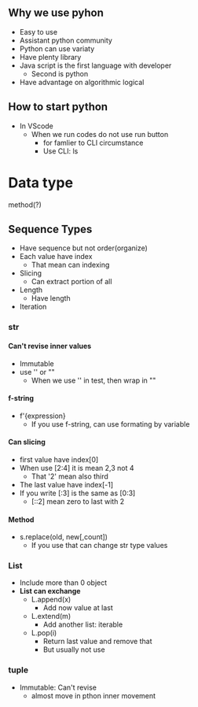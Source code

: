 ## **Why we use pyhon**
- Easy to use
- Assistant python community
- Python can use variaty
- Have plenty library
- Java script is the first language with developer
  - Second is python
- Have advantage on algorithmic logical

## **How to start python**
- In VScode
  - When we run codes do not use run button
    - for famlier to CLI circumstance
    - Use CLI: ls

# **Data type**
method(?) 

## Sequence Types
- Have sequence but not order(organize)
- Each value have index
  - That mean can indexing
- Slicing
  - Can extract portion of all
- Length
  - Have length
- Iteration

### str
#### Can't revise inner values
  - Immutable
  - use '' or ""
    - When we use '' in test, then wrap in ""

#### f-string
  - f'{expression}
    - If you use f-string, can use formating by variable

#### Can slicing
  - first value have index[0]
  - When use [2:4] it is mean 2,3 not 4
    - That '2' mean also third
  - The last value have index[-1]
  - If you write [:3] is the same as [0:3]
    - [::2] mean zero to last with 2 
    
#### Method
- s.replace(old, new[,count])
  - If you use that can change str type values


### List
- Include more than 0 object
- **List can exchange**
  - L.append(x)
    - Add now value at last
  - L.extend(m)
    - Add another list: iterable
  - L.pop(i)
    - Return last value and remove that 
    - But usually not use

### tuple
- Immutable: Can't revise
  - almost move in pthon inner movement